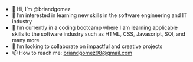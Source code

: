 - 👋 Hi, I’m @briandgomez
- 👀 I’m interested in learning new skills in the software engineering and IT industry
- 🌱 I’m currently in a coding bootcamp where I am learning applicable skills to the software industry such as HTML, CSS, Javascript, SQl, and many more
- 💞️ I’m looking to collaborate on impactful and creative projects
- 📫 How to reach me: briandgomez98@gmail.com

<!---
briandgomez/briandgomez is a ✨ special ✨ repository because its `README.md` (this file) appears on your GitHub profile.
You can click the Preview link to take a look at your changes.
--->
